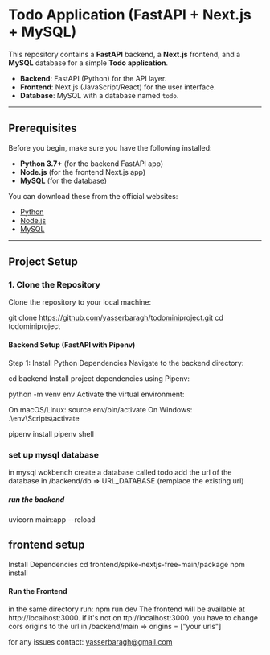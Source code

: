 # Todo Application (FastAPI + Next.js + MySQL)

This repository contains a **FastAPI** backend, a **Next.js** frontend, and a **MySQL** database for a simple **Todo application**.

- **Backend**: FastAPI (Python) for the API layer.
- **Frontend**: Next.js (JavaScript/React) for the user interface.
- **Database**: MySQL with a database named `todo`.
---

## Prerequisites

Before you begin, make sure you have the following installed:

- **Python 3.7+** (for the backend FastAPI app)
- **Node.js** (for the frontend Next.js app)
- **MySQL** (for the database)

You can download these from the official websites:
- [Python](https://www.python.org/downloads/)
- [Node.js](https://nodejs.org/)
- [MySQL](https://dev.mysql.com/downloads/installer/)

---

## Project Setup

### 1. Clone the Repository

Clone the repository to your local machine:

git clone https://github.com/yasserbaragh/todominiproject.git
cd todominiproject

#### Backend Setup (FastAPI with Pipenv)
Step 1: Install Python Dependencies
Navigate to the backend directory:

cd backend
Install project dependencies using Pipenv:

python -m venv env
Activate the virtual environment:

On macOS/Linux:
source env/bin/activate
On Windows:
.\env\Scripts\activate

pipenv install
pipenv shell

### set up mysql database
in mysql wokbench create a database called todo
add the url of the database in /backend/db => URL_DATABASE (remplace the existing url)

##### run the backend
uvicorn main:app --reload

## frontend setup
Install Dependencies
cd frontend/spike-nextjs-free-main/package
npm install

#### Run the Frontend
in the same directory run:
npm run dev
The frontend will be available at http://localhost:3000.
if it's not on ttp://localhost:3000. you have to change cors origins to the url in /backend/main => origins = ["your urls"]

for any issues contact: yasserbaragh@gmail.com
